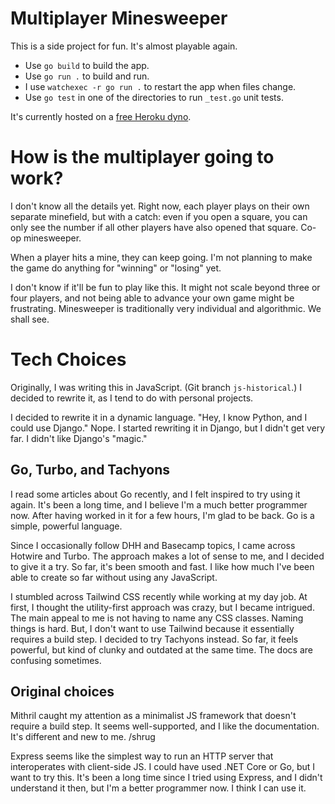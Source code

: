 # Multiplayer Minesweeper

This is a side project for fun. It's almost playable again.

* Use `go build` to build the app.
* Use `go run .` to build and run.
* I use `watchexec -r go run .` to restart the app when files change.
* Use `go test` in one of the directories to run `_test.go` unit tests.


It's currently hosted on a [free Heroku dyno](https://aqueous-atoll-41713.herokuapp.com/).

# How is the multiplayer going to work?

I don't know all the details yet. Right now, each player plays on their own separate
minefield, but with a catch: even if you open a square, you can only see the number if all
other players have also opened that square. Co-op minesweeper.

When a player hits a mine, they can keep going. I'm not planning to make the game do anything
for "winning" or "losing" yet.

I don't know if it'll be fun to play like this. It might not scale beyond three or four players,
and not being able to advance your own game might be frustrating. Minesweeper is traditionally
very individual and algorithmic. We shall see.

# Tech Choices

Originally, I was writing this in JavaScript. (Git branch `js-historical`.) I decided to rewrite it,
as I tend to do with personal projects.

I decided to rewrite it in a dynamic language. "Hey, I know Python, and I could use Django." Nope.
I started rewriting it in Django, but I didn't get very far. I didn't like Django's "magic."

## Go, Turbo, and Tachyons

I read some articles about Go recently, and I felt inspired to try using it again. It's been a long time,
and I believe I'm a much better programmer now. After having worked in it for a few hours,
I'm glad to be back. Go is a simple, powerful language.

Since I occasionally follow DHH and Basecamp topics, I came across Hotwire and Turbo. The approach makes
a lot of sense to me, and I decided to give it a try. So far, it's been smooth and fast. I like how much
I've been able to create so far without using any JavaScript.

I stumbled across Tailwind CSS recently while working at my day job. At first, I thought the utility-first
approach was crazy, but I became intrigued. The main appeal to me is not having to name any CSS classes.
Naming things is hard. But, I don't want to use Tailwind because it essentially requires a build step.
I decided to try Tachyons instead. So far, it feels powerful, but kind of clunky and outdated at the same time.
The docs are confusing sometimes.

## Original choices

Mithril caught my attention as a minimalist JS framework that doesn't require a build step.
It seems well-supported, and I like the documentation. It's different and new to me. /shrug

Express seems like the simplest way to run an HTTP server that interoperates with client-side JS.
I could have used .NET Core or Go, but I want to try this. It's been a long time since I tried
using Express, and I didn't understand it then, but I'm a better programmer now. I think I can use it.
